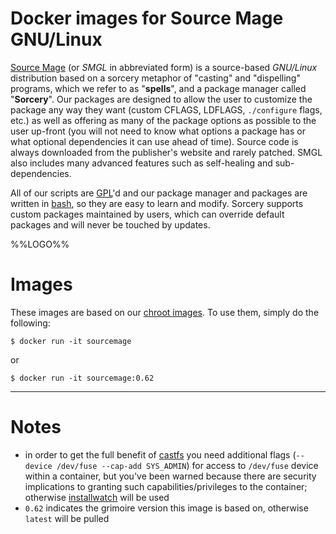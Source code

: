 # Docker images for Source Mage GNU/Linux

[Source Mage](https://sourcemage.org/) (or *SMGL* in abbreviated form) is a source-based *GNU/Linux* distribution based on a sorcery metaphor of "casting" and "dispelling" programs, which we refer to as "**spells**", and a package manager called "**Sorcery**". Our packages are designed to allow the user to customize the package any way they want (custom CFLAGS, LDFLAGS, `./configure` flags, etc.) as well as offering as many of the package options as possible to the user up-front (you will not need to know what options a package has or what optional dependencies it can use ahead of time). Source code is always downloaded from the publisher's website and rarely patched. SMGL also includes many advanced features such as self-healing and sub-dependencies.

All of our scripts are [GPL](https://www.gnu.org/licenses/gpl.html)'d and our package manager and packages are written in [bash](https://www.gnu.org/software/bash/), so they are easy to learn and modify. Sorcery supports custom packages maintained by users, which can override default packages and will never be touched by updates.

%%LOGO%%

# Images

These images are based on our [chroot images](https://sourcemage.org/Install/Chroot). To use them, simply do the following:

```shell
$ docker run -it sourcemage
```

or

```shell
$ docker run -it sourcemage:0.62
```

---

# Notes

-	in order to get the full benefit of [castfs](https://sourcemage.org/castfs) you need additional flags (`--device /dev/fuse --cap-add SYS_ADMIN`) for access to `/dev/fuse` device within a container, but you've been warned because there are security implications to granting such capabilities/privileges to the container; otherwise [installwatch](https://sourcemage.org/installwatch) will be used
-	`0.62` indicates the grimoire version this image is based on, otherwise `latest` will be pulled
